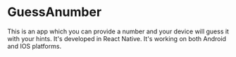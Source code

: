 # GuessAnumber
This is an app which you can provide a number and your device will guess it with your hints. 
It's developed in React Native. It's working on both Android and IOS platforms. 
